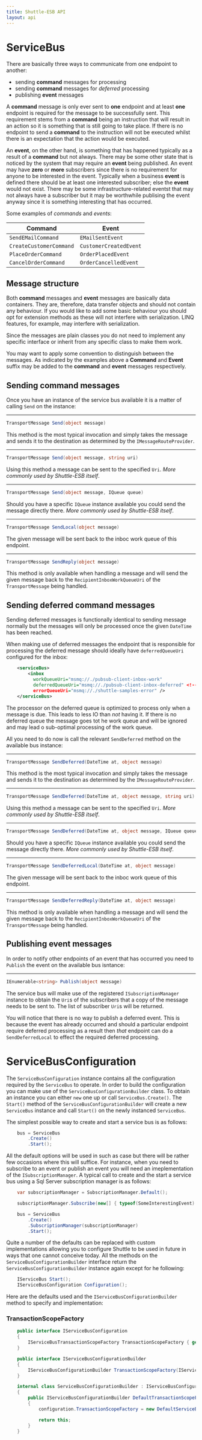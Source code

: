 ```yaml
---
title: Shuttle-ESB API
layout: api
---
```

# ServiceBus

There are basically three ways to communicate from one endpoint to another:

- sending **command** messages for processing
- sending **command** messages for *deferred* processing
- publishing **event** messages

A **command** message is only ever sent to **one** endpoint and at least **one** endpoint is required for the message to be successfully sent.  This requirement stems from a **command** being an instruction that will result in an action so it is something that is still going to take place.  If there is no endpoint to send a **command** to the instruction will not be executed whilst there is an expectation that the action would be executed.

An **event**, on the other hand, is something that has happened typically as a result of a **command** but not always.  There may be some other state that is noticed by the system that may require an **event** being published.  An event may have **zero** or **more** subscribers since there is no requirement for anyone to be interested in the event.  Typically when a business **event** is defined there should be at least one interested subscriber; else the **event** would not exist.  There may be some infrastructure-related eventst that may not always have a subscriber but it may be worthwhile publising the event anyway since it is something interesting that has occurred.

Some examples of *commands* and *events*:

| Command 					| Event 					|
| ---						| ---						|
| `SendEMailCommand`		| `EMailSentEvent`			|
| `CreateCustomerCommand`	| `CustomerCreatedEvent`	|
| `PlaceOrderCommand`		| `OrderPlacedEvent`		|
| `CancelOrderCommand`		| `OrderCancelledEvent`		|

## Message structure

Both **command** messages and **event** messages are basically data containers.  They are, therefore, data transfer objects and should not contain any behaviour.  If you would like to add some basic behaviour you should opt for extension methods as these will not interfere with serialization.  LINQ features, for example, may interfere with serialization.

Since the messages are plain classes you do not need to implement any specific interface or inherit from any specific class to make them work.

You may want to apply some convention to distinguish between the messages.  As indicated by the examples above a **Command** and **Event** suffix may be added to the **command** and **event** messages respectively.

## Sending **command** messages

Once you have an instance of the service bus available it is a matter of calling `Send` on the instance:

---
``` c#
TransportMessage Send(object message)
```
This method is the most typical invocation and simply takes the message and sends it to the destination as determined by the `IMessageRouteProvider`.

---
``` c#
TransportMessage Send(object message, string uri)
```
Using this method a message can be sent to the specified `Uri`.  *More commonly used by Shuttle-ESB itself*.

---
``` c#
TransportMessage Send(object message, IQueue queue)
```
Should you have a specific `IQueue` instance available you could send the message directly there. *More commonly used by Shuttle-ESB itself*.

---
``` c#
TransportMessage SendLocal(object message)
```
The given message will be sent back to the inboc work queue of this endpoint.

---
``` c#
TransportMessage SendReply(object message)
```
This method is only available when handling a message and will send the given message back to the `RecipientInboxWorkQueueUri` of the `TransportMessage` being handled.

## Sending deferred **command** messages

Sending deferred messages is functionally identical to sending message normally but the messages will only be processed once the given `DateTime` has been reached.  

When making use of deferred messages the endpoint that is responsible for processing the deferred message should ideally have `deferredQueueUri` configured for the inbox:

``` xml
	<serviceBus>
		<inbox
		  workQueueUri="msmq://./pubsub-client-inbox-work"
		  deferredQueueUri="msmq://./pubsub-client-inbox-deferred" <!-- THE DEFERRED QUEUE STORE -->
		  errorQueueUri="msmq://./shuttle-samples-error" />
	</serviceBus>
```

The processor on the deferred queue is optimized to process only when a message is due.  This leads to less IO than *not* having it.  If there is no deferred queue the message goes tot he work queue and will be ignored and may lead o sub-optimal processing of the work queue.

All you need to do now is call the relevant `SendDeferred` method on the available bus instance:

---
``` c#
TransportMessage SendDeferred(DateTime at, object message)
```
This method is the most typical invocation and simply takes the message and sends it to the destination as determined by the `IMessageRouteProvider`.

---
``` c#
TransportMessage SendDeferred(DateTime at, object message, string uri)
```
Using this method a message can be sent to the specified `Uri`.  *More commonly used by Shuttle-ESB itself*.

---
``` c#
TransportMessage SendDeferred(DateTime at, object message, IQueue queue)
```
Should you have a specific `IQueue` instance available you could send the message directly there. *More commonly used by Shuttle-ESB itself*.

---
``` c#
TransportMessage SendDeferredLocal(DateTime at, object message)
```
The given message will be sent back to the inboc work queue of this endpoint.

---
``` c#
TransportMessage SendDeferredReply(DateTime at, object message)
```
This method is only available when handling a message and will send the given message back to the `RecipientInboxWorkQueueUri` of the `TransportMessage` being handled.

## Publishing **event** messages

In order to notify other endpoints of an event that has occurred you need to `Publish` the event on the available bus isntance:

---
``` c#
IEnumerable<string> Publish(object message)
```
The service bus will make use of the registered `ISubscriptionManager` instance to obtain the `Uri`s of the subscribers that a copy of the message needs to be sent to.  The list of subscriber `Uri`s will be returned.

You will notice that there is no way to publish a deferred event.  This is because the event has already occurred and should a particular endpoint require deferred processing as a result then *that* endpoint can do a `SendDeferredLocal` to effect the required deferred processing.

# ServiceBusConfiguration

The `ServiceBusConfiguration` instance contains all the configuration required by the `ServiceBus` to operate.  In order to build the configuration you can make use of the `ServiceBusConfigurationBuilder` class.  To obtain an instance you can either `new` one up or call `ServiceBus.Create()`.  The `Start()` method of the `ServiceBusConfigurationBuilder` will create a new `ServiceBus` instance and call `Start()` on the newly instanced `ServiceBus`.

The simplest possible way to create and start a service bus is as follows:

``` c#
	bus = ServiceBus
		.Create()
		.Start();
```

All the default options will be used in such as case but there will be rather few occasions where this will suffice.  For instance, when you need to subscribe to an event or publish an event you will need an imeplementation of the `ISubscriptionManager`.  A typical call to create and the start a service bus using a Sql Server subscription manager is as follows:

``` c#
	var subscriptionManager = SubscriptionManager.Default();

	subscriptionManager.Subscribe(new[] { typeof(SomeInterestingEvent).FullName });

	bus = ServiceBus
		.Create()
		.SubscriptionManager(subscriptionManager)
		.Start();
```

Quite a number of the defaults can be replaced with custom implementations allowing you to configure Shuttle to be used in future in ways that one cannot conceive today.  All the methods on the `ServiceBusConfigurationBuilder` interface return the `ServiceBusConfigurationBuilder` instance again except for he following:

``` c#
	IServiceBus Start();
	IServiceBusConfiguration Configuration();
``` 

Here are the defaults used and the `IServiceBusConfigurationBuilder` method to specify and implementation:

### TransactionScopeFactory
``` c#
	public interface IServiceBusConfiguration
	{
		IServiceBusTransactionScopeFactory TransactionScopeFactory { get; }
	}

	public interface IServiceBusConfigurationBuilder
	{
        IServiceBusConfigurationBuilder TransactionScopeFactory(IServiceBusTransactionScopeFactory serviceBusTransactionScopeFactory);
	}

	internal class ServiceBusConfigurationBuilder : IServiceBusConfigurationBuilder
	{
		public IServiceBusConfigurationBuilder DefaultTransactionScopeFactory()
		{
			configuration.TransactionScopeFactory = new DefaultServiceBusTransactionScopeFactory();

			return this;
		}
	}
```

